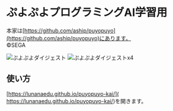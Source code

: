 

# ぷよぷよプログラミングAI学習用
本家は[https://github.com/aship/puyopuyo](https://github.com/aship/puyopuyo)にあります。  
©️SEGA

![ぷよぷよダイジェスト](https://github.com/user-attachments/assets/9478f51b-3fca-4759-bf76-4aa00a514c85)
![ぷよぷよダイジェストx4](https://github.com/user-attachments/assets/525c315b-37dd-4ba8-9940-397eb0da3b33)


## 使い方
 [https://lunanaedu.github.io/puyopuyo-kai/]( https://lunanaedu.github.io/puyopuyo-kai/)を開きます。
